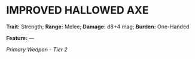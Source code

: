 ﻿---
tags:
  - Item
  - Weapon
name: 'IMPROVED HALLOWED AXE'
trait: 'Strength'
range: 'Melee'
damage: 'd8+4 mag'
burden: 'One-Handed'
feat_name: 
feat_text: 
primary_or_secondary: 'Primary Weapon'
tier: 2
---

# IMPROVED HALLOWED AXE

**Trait:** Strength; **Range:** Melee; **Damage:** d8+4 mag; **Burden:** One-Handed

**Feature:** —

*Primary Weapon - Tier 2*
